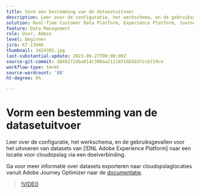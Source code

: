 ```yaml
---
title: Vorm een bestemming van de datasetuitvoer
description: Leer over de configuratie, het werkschema, en de gebruiksgevallen voor het uitvoeren van datasets van [!DNL Adobe Experience Platform] naar een locatie voor cloudopslag via een doelverbinding.
solution: Real-Time Customer Data Platform, Experience Platform, Journey Optimizer
feature: Data Management
role: User, Admin
level: Beginner
jira: KT-13946
thumbnail: 3424392.jpg
last-substantial-update: 2023-09-27T00:00:00Z
source-git-commit: d848272dba814c300aa21110316b5b37ccb719ce
workflow-type: tm+mt
source-wordcount: '80'
ht-degree: 0%

---
```


# Vorm een bestemming van de datasetuitvoer

Leer over de configuratie, het werkschema, en de gebruiksgevallen voor het uitvoeren van datasets van [!DNL Adobe Experience Platform] naar een locatie voor cloudopslag via een doelverbinding.

Ga voor meer informatie over datasets exporteren naar cloudopslaglocaties vanuit Adobe Journey Optimizer naar de [documentatie](https://experienceleague.adobe.com/docs/journey-optimizer/using/data-management/datasets/export-datasets.html?lang=en).

>[!VIDEO](https://video.tv.adobe.com/v/3424392/?learn=on)
